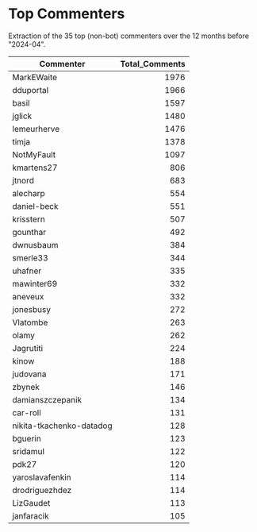 # Top Commenters

Extraction of the 35 top (non-bot) commenters 
over the 12 months before "2024-04".


| Commenter                | Total_Comments |
| ------------------------ | -------------: |
| MarkEWaite               |           1976 |
| dduportal                |           1966 |
| basil                    |           1597 |
| jglick                   |           1480 |
| lemeurherve              |           1476 |
| timja                    |           1378 |
| NotMyFault               |           1097 |
| kmartens27               |            806 |
| jtnord                   |            683 |
| alecharp                 |            554 |
| daniel-beck              |            551 |
| krisstern                |            507 |
| gounthar                 |            492 |
| dwnusbaum                |            384 |
| smerle33                 |            344 |
| uhafner                  |            335 |
| mawinter69               |            332 |
| aneveux                  |            332 |
| jonesbusy                |            272 |
| Vlatombe                 |            263 |
| olamy                    |            262 |
| Jagrutiti                |            224 |
| kinow                    |            188 |
| judovana                 |            171 |
| zbynek                   |            146 |
| damianszczepanik         |            134 |
| car-roll                 |            131 |
| nikita-tkachenko-datadog |            128 |
| bguerin                  |            123 |
| sridamul                 |            122 |
| pdk27                    |            120 |
| yaroslavafenkin          |            114 |
| drodriguezhdez           |            114 |
| LizGaudet                |            113 |
| janfaracik               |            105 |

